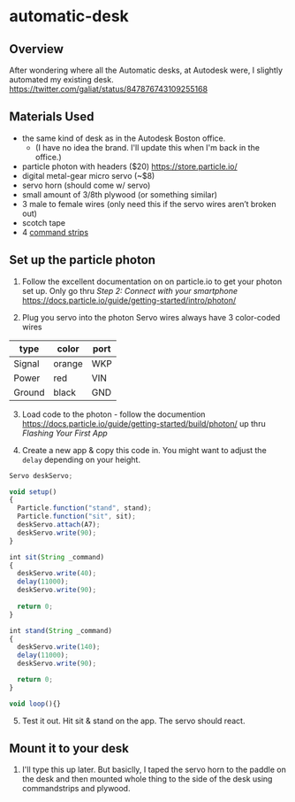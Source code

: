 # automatic-desk

## Overview
After wondering where all the Automatic desks, at Autodesk were, I slightly automated my existing desk. 
https://twitter.com/galiat/status/847876743109255168

## Materials Used
* the same kind of desk as in the Autodesk Boston office. 
  * (I have no idea the brand. I'll update this when I'm back in the office.)
* particle photon with headers ($20) https://store.particle.io/
* digital metal-gear micro servo (~$8)
* servo horn (should come w/ servo)
* small amount of 3/8th plywood (or something similar)
* 3 male to female wires (only need this if the servo wires aren’t broken out)
* scotch tape
* 4 [command strips](http://www.command.com/3M/en_US/command/products/~/Command-Mini-Refill-Strips?N=5924736+3294529207+3294737303&rt=rud)

## Set up the particle photon
1) Follow the excellent documentation on on particle.io to get your photon set up. Only go thru _Step 2: Connect with your smartphone_
https://docs.particle.io/guide/getting-started/intro/photon/

2) Plug you servo into the photon
Servo wires always have 3 color-coded wires

|  type  | color  | port |
| ------ | ------ | ---- |
| Signal | orange |  WKP |
| Power  | red    |  VIN |
| Ground | black  |  GND |

3) Load code to the photon - follow the documention https://docs.particle.io/guide/getting-started/build/photon/ up thru _Flashing Your First App_

4) Create a new app & copy this code in. You might want to adjust the `delay` depending on your height.
```js
Servo deskServo;

void setup()
{
  Particle.function("stand", stand);
  Particle.function("sit", sit);
  deskServo.attach(A7);  
  deskServo.write(90);
}

int sit(String _command)
{
  deskServo.write(40);
  delay(11000);
  deskServo.write(90);
  
  return 0;
}

int stand(String _command)
{
  deskServo.write(140);
  delay(11000);
  deskServo.write(90);

  return 0;
}

void loop(){}
```

5) Test it out. Hit sit & stand on the app. The servo should react.

## Mount it to your desk
1) I'll type this up later. But basiclly, I taped the servo horn to the paddle on the desk and then mounted whole thing to the side of the desk using commandstrips and plywood.
